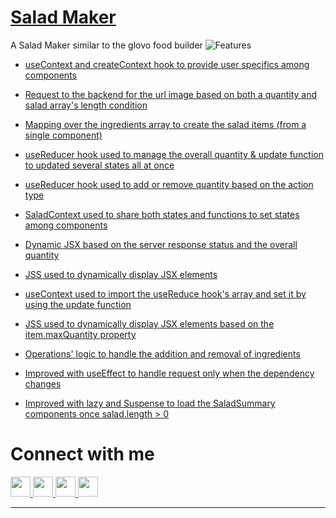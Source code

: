 # [Salad Maker](https://www.lorenzo-viganego.com/#portfolio)
  A Salad Maker similar to the glovo food builder
![Features](https://img.shields.io/badge/Features-My%20frontend's%20features-green)
- [useContext and createContext hook to provide user specifics among components](https://github.com/lorenzoVwebDev/salad-maker-repository/blob/master/src/components/App/App.js)
- [Request to the backend for the url image based on both a quantity and salad array's length condition](https://github.com/lorenzoVwebDev/salad-maker-repository/blob/master/src/components/Saladbuilder/Saladbuilder.js)
- [Mapping over the ingredients array to create the salad items (from a single component)](https://github.com/lorenzoVwebDev/salad-maker-repository/blob/master/src/components/Saladbuilder/Saladbuilder.js)
- [useReducer hook used to manage the overall quantity & update function to updated several states all at once](https://github.com/lorenzoVwebDev/salad-maker-repository/blob/master/src/components/SaladItem/SaladItem.js)
- [useReducer hook used to add or remove quantity based on the action type](https://github.com/lorenzoVwebDev/salad-maker-repository/blob/master/src/components/Saladmaker/Saladmaker.js)
- [SaladContext used to share both states and functions to set states among components](https://github.com/lorenzoVwebDev/salad-maker-repository/blob/master/src/components/Saladmaker/Saladmaker.js)
- [Dynamic JSX based on the server response status and the overall quantity](https://github.com/lorenzoVwebDev/salad-maker-repository/blob/master/src/components/Saladmaker/Saladmaker.js)
- [JSS used to dynamically display JSX elements](https://github.com/lorenzoVwebDev/salad-maker-repository/blob/master/src/components/Saladmaker/Saladmaker.js)
- [useContext used to import the useReduce hook's array and set it by using the update function](https://github.com/lorenzoVwebDev/salad-maker-repository/blob/master/src/components/SaladSummary/SaladSummary.js)
- [JSS used to dynamically display JSX elements based on the item.maxQuantity property](https://github.com/lorenzoVwebDev/salad-maker-repository/blob/master/src/components/SaladSummary/SaladSummary.js)
- [Operations' logic to handle the addition and removal of ingredients](https://github.com/lorenzoVwebDev/salad-maker-repository/blob/master/src/services/operations.js)

- [Improved with useEffect to handle request only when the dependency changes](https://github.com/lorenzoVwebDev/salad-maker-repository/blob/newhooks/src/components/CustomHooks/FetchImage/FetchImage.js)
- [Improved with lazy and Suspense to load the SaladSummary components once salad.length > 0](https://github.com/lorenzoVwebDev/salad-maker-repository/blob/master/src/components/Saladmaker/Saladmaker.js)

# Connect with me

<p align="left"> <a href="https://www.github.com/lorenzoVwebDev" target="_blank" rel="noreferrer"> <picture> <source media="(prefers-color-scheme: dark)" srcset="https://raw.githubusercontent.com/danielcranney/readme-generator/main/public/icons/socials/github-dark.svg" /> <source media="(prefers-color-scheme: light)" srcset="https://raw.githubusercontent.com/danielcranney/readme-generator/main/public/icons/socials/github.svg" /> <img src="https://raw.githubusercontent.com/danielcranney/readme-generator/main/public/icons/socials/github.svg" width="32" height="32" /> </picture> </a> <a href="http://www.instagram.com/lorenzoviganego/" target="_blank" rel="noreferrer"> <picture> <source media="(prefers-color-scheme: dark)" srcset="https://raw.githubusercontent.com/danielcranney/readme-generator/main/public/icons/socials/instagram-dark.svg" /> <source media="(prefers-color-scheme: light)" srcset="https://raw.githubusercontent.com/danielcranney/readme-generator/main/public/icons/socials/instagram.svg" /> <img src="https://raw.githubusercontent.com/danielcranney/readme-generator/main/public/icons/socials/instagram.svg" width="32" height="32" /> </picture> </a> <a href="https://www.linkedin.com/in/lorenzo-viganego-1325441a3/" target="_blank" rel="noreferrer"> <picture> <source media="(prefers-color-scheme: dark)" srcset="https://raw.githubusercontent.com/danielcranney/readme-generator/main/public/icons/socials/linkedin-dark.svg" /> <source media="(prefers-color-scheme: light)" srcset="https://raw.githubusercontent.com/danielcranney/readme-generator/main/public/icons/socials/linkedin.svg" /> <img src="https://raw.githubusercontent.com/danielcranney/readme-generator/main/public/icons/socials/linkedin.svg" width="32" height="32" /> </picture> </a> <a href="https://www.youtube.com/@lorenzoviganegomusic" target="_blank" rel="noreferrer"> <picture> <source media="(prefers-color-scheme: dark)" srcset="https://raw.githubusercontent.com/danielcranney/readme-generator/main/public/icons/socials/youtube-dark.svg" /> <source media="(prefers-color-scheme: light)" srcset="https://raw.githubusercontent.com/danielcranney/readme-generator/main/public/icons/socials/youtube.svg" /> <img src="https://raw.githubusercontent.com/danielcranney/readme-generator/main/public/icons/socials/youtube.svg" width="32" height="32" /> </picture> </a></p>

---


